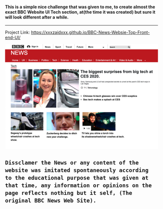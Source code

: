 <h4> This is a simple nice challenge that was given to me, to create almost the exact  BBC Website UI Tech section, at(the time it was created) but sure it will look different after a while.</h4>

---
Project Link:
https://xxxzaidxxx.github.io/BBC-News-Websie-Top-Front-end-UI/

![](/images/UI.png)



## `Dissclamer the News or any content of the website was imitated spontaneously according to the educational purpose that was given at that time, any information or opinions on the page reflects nothing but it self, (The original BBC News Web Site).`
